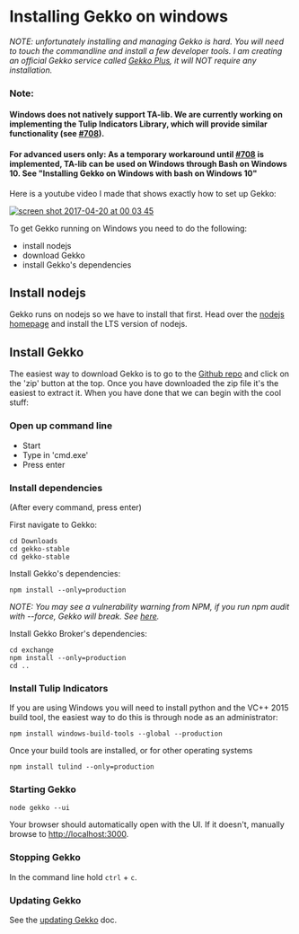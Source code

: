 # Installing Gekko on windows

*NOTE: unfortunately installing and managing Gekko is hard. You will need to touch the commandline and install a few developer tools. I am creating an official Gekko service called [Gekko Plus](https://gekkoplus.com/), it will NOT require any installation.*

### Note:
#### Windows does not natively support TA-lib. We are currently working on implementing the Tulip Indicators Library, which will provide similar functionality (see [#708](https://github.com/askmike/gekko/issues/708)).
#### For advanced users only: As a temporary workaround until [#708](https://github.com/askmike/gekko/issues/708) is implemented, TA-lib can be used on Windows through Bash on Windows 10. See "Installing Gekko on Windows with bash on Windows 10"

Here is a youtube video I made that shows exactly how to set up Gekko:

[![screen shot 2017-04-20 at 00 03 45](https://cloud.githubusercontent.com/assets/969743/25205894/e7f4ea64-255c-11e7-891b-28c080a9fbf2.png)](https://www.youtube.com/watch?v=R68IwVujju8)

To get Gekko running on Windows you need to do the following:

- install nodejs
- download Gekko
- install Gekko's dependencies

## Install nodejs

Gekko runs on nodejs so we have to install that first. Head over the [nodejs homepage](http://nodejs.org/) and install the LTS version of nodejs.

## Install Gekko

The easiest way to download Gekko is to go to the [Github repo](https://github.com/askmike/gekko) and click on the 'zip' button at the top. Once you have downloaded the zip file it's the easiest to extract it. When you have done that we can begin with the cool stuff:

### Open up command line

* Start 
* Type in 'cmd.exe'
* Press enter

### Install dependencies

(After every command, press enter)

First navigate to Gekko:

    cd Downloads
    cd gekko-stable
    cd gekko-stable
    
Install Gekko's dependencies:

    npm install --only=production

*NOTE: You may see a vulnerability warning from NPM, if you run npm audit with --force, Gekko will break. See [here](https://github.com/askmike/gekko/issues/2585#issuecomment-428450997).*

Install Gekko Broker's dependencies:

    cd exchange
    npm install --only=production
    cd ..

### Install Tulip Indicators

If you are using Windows you will need to install python and the VC++ 2015 build tool, the easiest way to do this is through node as an administrator:

    npm install windows-build-tools --global --production

Once your build tools are installed, or for other operating systems

    npm install tulind --only=production
    
### Starting Gekko

    node gekko --ui

Your browser should automatically open with the UI. If it doesn't, manually browse to [http://localhost:3000](http://localhost:3000).
    
### Stopping Gekko

In the command line hold `ctrl` + `c`.

### Updating Gekko

See the [updating Gekko](./updating_gekko.md) doc.
